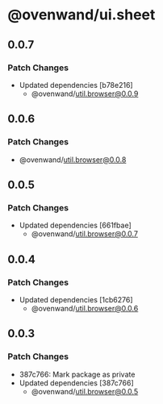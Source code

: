 # @ovenwand/ui.sheet

## 0.0.7

### Patch Changes

- Updated dependencies [b78e216]
  - @ovenwand/util.browser@0.0.9

## 0.0.6

### Patch Changes

- @ovenwand/util.browser@0.0.8

## 0.0.5

### Patch Changes

- Updated dependencies [661fbae]
  - @ovenwand/util.browser@0.0.7

## 0.0.4

### Patch Changes

- Updated dependencies [1cb6276]
  - @ovenwand/util.browser@0.0.6

## 0.0.3

### Patch Changes

- 387c766: Mark package as private
- Updated dependencies [387c766]
  - @ovenwand/util.browser@0.0.5
